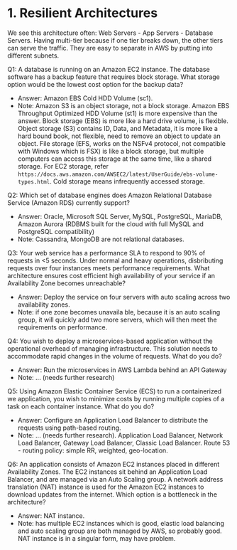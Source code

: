 # 1. Resilient Architectures
We see this architecture often: Web Servers - App Servers - Database Servers. Having multi-tier because if one tier breaks down, the other tiers can serve the traffic. They are easy to separate in AWS by putting into different subnets. 

Q1: A database is running on an Amazon EC2 instance. The database software has a backup feature that requires block storage. What storage option would be the lowest cost option for the backup data? 
- Answer: Amazon EBS Cold HDD Volume (sc1). 
- Note: Amazon S3 is an object storage, not a block storage. Amazon EBS Throughput Optimized HDD Volume (st1) is more expensive than the answer. Block storage (EBS) is more like a hard drive volume, is flexible. Object storage (S3) contains ID, Data, and Metadata, it is more like a hard bound book, not flexible, need to remove an object to update an object. File storage (EFS, works on the NSFv4 protocol, not compatible with Windows which is FSX) is like a block storage, but multiple computers can access this storage at the same time, like a shared storage. For EC2 storage, refer `https://docs.aws.amazon.com/AWSEC2/latest/UserGuide/ebs-volume-types.html`. Cold storage means infrequently accessed storage. 

Q2: Which set of database engines does Amazon Relational Database Service (Amazon RDS) currently support?
- Answer: Oracle, Microsoft SQL Server, MySQL, PostgreSQL, MariaDB, Amazon Aurora (RDBMS built for the cloud with full MySQL and PostgreSQL compatibility)
- Note: Cassandra, MongoDB are not relational databases. 

Q3: Your web service has a performance SLA to respond to 90% of requests in <5 seconds. Under normal and heavy operations, disbributing requests over four instances meets performance requirements. What architecture ensures cost efficient high availability of your service if an Availability Zone becomes unreachable? 
- Answer: Deploy the service on four servers with auto scaling across two availability zones. 
- Note: if one zone becomes unavaila ble, because it is an auto scaling group, it will quickly add two more servers, which will then meet the requirements on performance. 

Q4: You wish to deploy a microservices-based application without the operational overhead of managing infrastructure. This solution needs to accommodate rapid changes in the volume of requests. What do you do?
- Answer: Run the microservices in AWS Lambda behind an API Gateway
- Note: ... (needs further research)

Q5: Using Amazon Elastic Container Service (ECS) to run a containerized we application, you wish to minimize costs by running multiple copies of a task on each container instance. What do you do?
- Answer: Configure an Application Load Balancer to distribute the requests using path-based routing. 
- Note: ... (needs further research). Application Load Balancer, Network Load Balancer, Gateway Load Balancer, Classic Load Balancer. Route 53 - routing policy: simple RR, weighted, geo-location.  

Q6: An application consists of Amazon EC2 instances placed in different Availability Zones. The EC2 instances sit behind an Application Load Balancer, and are managed via an Auto Scaling group. A network address translation (NAT) instance is used for the Amazon EC2 instances to download updates from the internet. Which option is a bottleneck in the architecture?
- Answer: NAT instance. 
- Note: has multiple EC2 instances which is good, elastic load balancing and auto scaling group are both managed by AWS, so probably good. NAT instance is in a singular form, may have problem.  




















